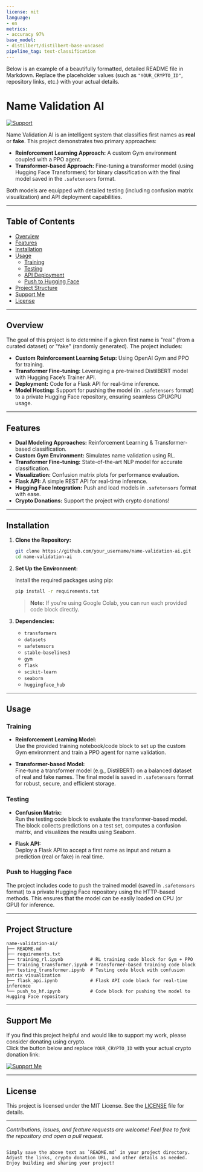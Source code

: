 ```yaml
---
license: mit
language:
- en
metrics:
- accuracy 97%
base_model:
- distilbert/distilbert-base-uncased
pipeline_tag: text-classification
---
```


Below is an example of a beautifully formatted, detailed README file in Markdown. Replace the placeholder values (such as `"YOUR_CRYPTO_ID"`, repository links, etc.) with your actual details.

# Name Validation AI

[![Support](https://img.shields.io/badge/Support-Me-brightgreen)](https://www.example.com/donate?crypto=YOUR_CRYPTO_ID)

Name Validation AI is an intelligent system that classifies first names as **real** or **fake**. This project demonstrates two primary approaches:

- **Reinforcement Learning Approach:** A custom Gym environment coupled with a PPO agent.
- **Transformer-based Approach:** Fine-tuning a transformer model (using Hugging Face Transformers) for binary classification with the final model saved in the `.safetensors` format.

Both models are equipped with detailed testing (including confusion matrix visualization) and API deployment capabilities.

---

## Table of Contents

- [Overview](#overview)
- [Features](#features)
- [Installation](#installation)
- [Usage](#usage)
  - [Training](#training)
  - [Testing](#testing)
  - [API Deployment](#api-deployment)
  - [Push to Hugging Face](#push-to-hugging-face)
- [Project Structure](#project-structure)
- [Support Me](#support-me)
- [License](#license)

---

## Overview

The goal of this project is to determine if a given first name is "real" (from a curated dataset) or "fake" (randomly generated). The project includes:

- **Custom Reinforcement Learning Setup:** Using OpenAI Gym and PPO for training.
- **Transformer Fine-tuning:** Leveraging a pre-trained DistilBERT model with Hugging Face’s Trainer API.
- **Deployment:** Code for a Flask API for real-time inference.
- **Model Hosting:** Support for pushing the model (in `.safetensors` format) to a private Hugging Face repository, ensuring seamless CPU/GPU usage.

---

## Features

- **Dual Modeling Approaches:** Reinforcement Learning & Transformer-based classification.
- **Custom Gym Environment:** Simulates name validation using RL.
- **Transformer Fine-tuning:** State-of-the-art NLP model for accurate classification.
- **Visualization:** Confusion matrix plots for performance evaluation.
- **Flask API:** A simple REST API for real-time inference.
- **Hugging Face Integration:** Push and load models in `.safetensors` format with ease.
- **Crypto Donations:** Support the project with crypto donations!

---

## Installation

1. **Clone the Repository:**

   ```bash
   git clone https://github.com/your_username/name-validation-ai.git
   cd name-validation-ai
   ```

2. **Set Up the Environment:**

   Install the required packages using pip:

   ```bash
   pip install -r requirements.txt
   ```

   > **Note:** If you're using Google Colab, you can run each provided code block directly.

3. **Dependencies:**

   - `transformers`
   - `datasets`
   - `safetensors`
   - `stable-baselines3`
   - `gym`
   - `flask`
   - `scikit-learn`
   - `seaborn`
   - `huggingface_hub`

---

## Usage

### Training

- **Reinforcement Learning Model:**  
  Use the provided training notebook/code block to set up the custom Gym environment and train a PPO agent for name validation.

- **Transformer-based Model:**  
  Fine-tune a transformer model (e.g., DistilBERT) on a balanced dataset of real and fake names. The final model is saved in `.safetensors` format for robust, secure, and efficient storage.

### Testing

- **Confusion Matrix:**  
  Run the testing code block to evaluate the transformer-based model. The block collects predictions on a test set, computes a confusion matrix, and visualizes the results using Seaborn.

- **Flask API:**  
  Deploy a Flask API to accept a first name as input and return a prediction (real or fake) in real time.

### Push to Hugging Face

The project includes code to push the trained model (saved in `.safetensors` format) to a private Hugging Face repository using the HTTP-based methods. This ensures that the model can be easily loaded on CPU (or GPU) for inference.

---

## Project Structure

```
name-validation-ai/
├── README.md
├── requirements.txt
├── training_rl.ipynb          # RL training code block for Gym + PPO
├── training_transformer.ipynb # Transformer-based training code block
├── testing_transformer.ipynb  # Testing code block with confusion matrix visualization
├── flask_api.ipynb            # Flask API code block for real-time inference
└── push_to_hf.ipynb           # Code block for pushing the model to Hugging Face repository
```

---

## Support Me

If you find this project helpful and would like to support my work, please consider donating using crypto.  
Click the button below and replace `YOUR_CRYPTO_ID` with your actual crypto donation link:

<a href="https://www.example.com/donate?crypto=YOUR_CRYPTO_ID" target="_blank">
  <img src="https://img.shields.io/badge/Support-Me-brightgreen" alt="Support Me">
</a>

---

## License

This project is licensed under the MIT License. See the [LICENSE](LICENSE) file for details.

---

*Contributions, issues, and feature requests are welcome! Feel free to fork the repository and open a pull request.*
```

Simply save the above text as `README.md` in your project directory. Adjust the links, crypto donation URL, and other details as needed. Enjoy building and sharing your project!